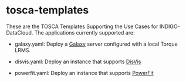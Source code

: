 # tosca-templates
These are the TOSCA Templates Supporting the Use Cases for INDIGO-DataCloud.
The applications currently supported are:

* galaxy.yaml: Deploy a [Galaxy](http://galaxyproject.org/) server configured with a local Torque LRMS.

* disvis.yaml: Deploy an instance that supports [DisVis](https://github.com/haddocking/disvis.git)

* powerfit.yaml: Deploy an instance that supports [PowerFit](https://github.com/haddocking/disvis.git)

